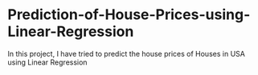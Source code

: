 # Prediction-of-House-Prices-using-Linear-Regression
In this project, I have tried to predict the house prices of Houses in USA using Linear Regression
